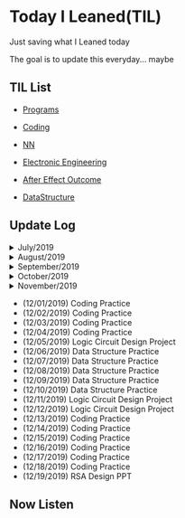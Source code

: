 # Today I Leaned(TIL)

Just saving what I Leaned today

The goal is to update this everyday... maybe



## TIL List

* [Programs](https://github.com/CasselKim/Programs)

* [Coding](./Coding)

* [NN](./NN)

* [Electronic Engineering](./Electronic)

* [After Effect Outcome](https://www.youtube.com/watch?v=2WhzsvoYrRw)

* [DataStructure](DataStructure/README.md)  

  


## Update Log
<details>  
<summary>July/2019</summary>  
<div markdown="1">  

* (07/09/2019) Markdown Practice

* (07/09/2019) Git Practice

* (07/10/2019) Coding Practice

* (07/11/2019) Coding Practice

* (07/12/2019) Coding Practice

* (07/13/2019) Coding Practice

* (07/14/2019) Coding Practice

* (07/15/2019) Coding Practice

* (07/16/2019) Coding Practice

* (07/17/2019) Coding Practice

* (07/17/2019) Studying NN

* (07/18/2019) Coding Practice

* (07/18/2019) Studying NN

* (07/19/2019) Coding Practice

* (07/19/2019) Studying NN

* (07/19/2019) Studying Electronics

* (07/20/2019) Coding Practice

* (07/20/2019) Studying NN

* (07/21/2019) Studying NN

* (07/21/2019) Coding Practice

* (07/22/2019) Coding Practice

* (07/22/2019) Studying NN

* (07/23/2019) Coding Practice

* (07/23/2019) Studying NN

* (07/24/2019) Coding Practice

* (07/24/2019) Studying NN

* (07/25/2019) Coding Practice

* (07/25/2019) Studying NN

* (07/26/2019) Coding Practice

* (07/26/2019) Studying NN

* (07/26/2019) Studying Notion

* (07/27/2019) Studying Notion

* (07/27/2019) Coding Practice

* (07/27/2019) Study Taebohae

* (07/28/2019) Coding Practice

* (07/29/2019) Study After Effect

* (07/29/2019) Coding Practice

* (07/29/2019) Studying NN

* (07/30/2019) Coding Practice

* (07/30/2019) Studying NN

* (07/31/2019) Coding Practice

* (07/31/2019) Study After Effect

</div>  
</details>

<details>  
<summary>August/2019</summary>  
<div markdown="1">  


- (08/01/2019) Coding Practice
- (08/01/2019) Study After Effect
- (08/02/2019) Coding Practice
- (08/02/2019) Start Yahac
- (08/03/2019) Coding Practice
- (08/03/2019) Keep Yahac
- (08/04/2019) Coding Practice
- (08/04/2019) Proceed Yahac
- (08/05/2019) Coding Practice
- (08/06/2019) Coding Practice
- (08/06/2019) Proceed Yahac
- (08/07/2019) Coding Practice
- (08/07/2019) Proceed Yahac
- (08/08/2019) Coding Practice
- (08/08/2019) Proceed Yahac
- (08/09/2019) Coding Practice
- (08/09/2019) Proceed Yahac
- (08/10/2019) Coding Practice
- (08/10/2019) Proceed Yahac
- (08/11/2019) Coding Practice
- (08/12/2019) Coding Practice
- (08/13/2019) Coding Practice
- (08/14/2019) Coding Practice
- (08/15/2019) Coding Practice
- (08/16/2019) Coding Practice
- (08/17/2019) Coding Practice
- (08/18/2019) Coding Practice
- (08/19/2019) Coding Practice
- (08/20/2019) Coding Practice
- (08/21/2019) Coding Practice
- (08/22/2019) Coding Practice
- (08/23/2019) Coding Practice
- (08/24/2019) Coding Practice
- (08/25/2019) Coding Practice
- (08/26/2019) Coding Practice
- (08/27/2019) Coding Practice
- (08/28/2019) Coding Practice
- (08/29/2019) Coding Practice
- (08/30/2019) Coding Practice

</div>  
</details>  

<details>  
<summary>September/2019</summary>  
<div markdown="1">  

* (09/01/2019) Coding Practice
* (09/02/2019) Coding Practice
* (09/03/2019) Coding Practice
* (09/04/2019) Coding Practice
* (09/05/2019) Coding Practice
* (09/06/2019) Coding Practice
* (09/06/2019) Start FaceFilter
* (09/06/2019) Reorganize codingyahac -> AutoCustomizing
* (09/07/2019) Pull request
* (09/07/2019) Coding Practice
* (09/08/2019) Coding Practice  
* (09/09/2019) Coding Practice  
* (09/10/2019) Coding Practice  
* (09/11/2019) Coding Practice  
* (09/12/2019) Coding Practice  
* (09/13/2019) Make CS231n Document
* (09/13/2019) Coding Practice  
* (09/14/2019) Coding Practice  
* (09/15/2019) Coding Practice  
* (09/16/2019) Coding Practice  
* (09/17/2019) Coding Practice  
* (09/17/2019) Algorithm Practice  
* (09/18/2019) Coding Practice  
* (09/19/2019) Coding Practice  
* (09/20/2019) Coding Practice  
* (09/21/2019) Coding Practice  
* (09/22/2019) Coding Practice  
* (09/23/2019) Coding Practice  
* (09/24/2019) Coding Practice  
* (09/25/2019) Coding Practice  
* (09/26/2019) Coding Practice  
* (09/27/2019) Coding Practice  
* (09/28/2019) Coding Practice  
* (09/29/2019) Coding Practice  
* (09/29/2019) Finish AMT Project  
* (09/29/2019) Reorganize DEVGRU  
* (09/30/2019) Coding Practice  

</div>  
</details>   

<details>  
<summary>October/2019</summary>  
<div markdown="1">  

* (10/01/2019) Coding Practice 
* (10/01/2019) H.AI Study  
* (10/02/2019) Coding Practice  
* (10/03/2019) Coding Practice  
* (10/04/2019) Coding Practice  
* (10/05/2019) Coding Practice  
* (10/06/2019) Coding Practice  
* (10/07/2019) Create DataStructure folder
* (10/08/2019) DataStructure practice
* (10/08/2019) DataStructure practice
* (10/09/2019) DataStructure practice
* (10/10/2019) DataStructure practice
* (10/10/2019) Coding practice
* (10/11/2019) Coding practice
* (10/12/2019) Coding practice
* (10/13/2019) Coding practice
* (10/14/2019) Coding practice
* (10/15/2019) Coding practice
* (10/16/2019) Coding practice
* (10/17/2019) DataStructure practice
* (10/18/2019) DataStructure practice
* (10/19/2019) DataStructure practice
* (10/20/2019) DataStructure practice
* (10/21/2019) Coding practice
* (10/22/2019) Coding practice
* (10/23/2019) Coding practice
* (10/24/2019) Coding practice
* (10/25/2019) Coding practice
* (10/26/2019) Coding practice
* (10/27/2019) Coding practice
* (10/28/2019) Coding practice
* (10/29/2019) Coding practice
* (10/30/2019) Coding practice
* (10/31/2019) Coding practice

</div>  
</details>  

<details>  
<summary>November/2019</summary>  
<div markdown="1"> 

* (11/01/2019) Coding practice
* (11/01/2019) Unreal Steel Team Building
* (11/01/2019) volunteer Unreal Steel Hackerthon
* (11/02/2019) volunteer Unreal Steel Hackerthon
* (11/02/2019) Set one-week plan of project
* (11/03/2019) Coding Practice
* (11/04/2019) Coding Practice
* (11/05/2019) Coding Practice
* (11/06/2019) Coding Practice
* (11/07/2019) Coding Practice
* (11/08/2019) Unreal Steel Second Hackerthon
* (11/09/2019) Unreal Steel Second Hackerthon
* (11/09/2019) Documentate UnrealSteel
* (11/09/2019) Coding Practice
* (11/10/2019) Proceed UnrealSteel Project
* (11/11/2019) Proceed UnrealSteel Project
* (11/11/2019) Add AI Ethics at Useful Articles
* (11/12/2019) Proceed UnrealSteel Project
* (11/13/2019) Coding Practice
* (11/14/2019) Practice Data Structure
* (11/15/2019) Practice Data Structure
* (11/15/2019) Unreal Steel Third Hackerthon
* (11/16/2019) Unreal Steel Third Hackerthon
* (11/16/2019) Unreal Steel Fourth Hackerthon
* (11/17/2019) Unreal Steel Fourth Hackerthon
* (11/18/2019) Practice Data Structure
* (11/19/2019) Proceed UnrealSteel Project
* (11/20/2019) Unreal Steel Final Hackerthon
* (11/21/2019) Logic Circuit Design Study
* (11/22/2019) Logic Circuit Design Study
* (11/23/2019) Practice Data Structure
* (11/24/2019) Translate Curvefitting
* (11/25/2019) Translate Curvefitting
* (11/26/2019) Practice Data Structure
* (11/27/2019) Start Knee2Shoulder
* (11/28/2019) Translate Curvefitting
* (11/29/2019) Translate Curvefitting
* (11/30/2019) Coding Practice

</div>  
</details>  


* (12/01/2019) Coding Practice
* (12/02/2019) Coding Practice
* (12/03/2019) Coding Practice
* (12/04/2019) Coding Practice
* (12/05/2019) Logic Circuit Design Project
* (12/06/2019) Data Structure Practice
* (12/07/2019) Data Structure Practice
* (12/08/2019) Data Structure Practice
* (12/09/2019) Data Structure Practice
* (12/10/2019) Data Structure Practice
* (12/11/2019) Logic Circuit Design Project
* (12/12/2019) Logic Circuit Design Project
* (12/13/2019) Coding Practice
* (12/14/2019) Coding Practice
* (12/15/2019) Coding Practice
* (12/16/2019) Coding Practice
* (12/17/2019) Coding Practice
* (12/18/2019) Coding Practice
* (12/19/2019) RSA Design PPT



## Now Listen  

